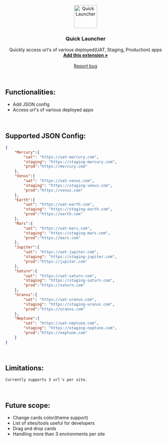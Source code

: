 <p align="center">
  <a href="#">
    <img src="https://raw.githubusercontent.com/ankitverma31/quick-launcher/master/static/img/logo.png" alt="Quick Launcher" width="72" height="72">
  </a>
</p>

<h3 align="center">Quick Launcher</h3>

<p align="center">
  Quickly access url's of various deployed(UAT, Staging, Production) apps
  <br>
  <a href="https://chrome.google.com/webstore/detail/quick-launcher/ejfnjjfimjllfmeohacobipgepnilapm" target="_blank"><strong>Add this extension »</strong></a>
  <br>
  <br>
  <a href="https://github.com/ankitverma31/quick-launcher/issues/new?template=bug.md">Report bug</a>
</p>

<br/>


## Functionalities:
* Add JSON config
* Access url's of various deployed apps

<br/>

## Supported JSON Config:

```json
{
    "Mercury":{
        "uat": "https://uat-mercury.com",
        "staging": "https://staging-mercury.com",
        "prod":"https://mercury.com"
    },
    "Venus":{
        "uat": "https://uat-venus.com",
        "staging": "https://staging-venus.com",
        "prod":"https://venus.com"
    },
    "Earth":{
        "uat": "https://uat-earth.com",
        "staging": "https://staging-earth.com",
        "prod":"https://earth.com"
    },
    "Mars":{
        "uat": "https://uat-mars.com",
        "staging": "https://staging-mars.com",
        "prod":"https://mars.com"
    },
    "Jupiter":{
        "uat": "https://uat-jupiter.com",
        "staging": "https://staging-jupiter.com",
        "prod":"https://jupiter.com"
    },
    "Saturn":{
        "uat": "https://uat-saturn.com",
        "staging": "https://staging-saturn.com",
        "prod":"https://saturn.com"
    },
    "Uranus":{
        "uat": "https://uat-uranus.com",
        "staging": "https://staging-uranus.com",
        "prod":"https://uranus.com"
    },
    "Neptune":{
        "uat": "https://uat-neptune.com",
        "staging": "https://staging-neptune.com",
        "prod":"https://neptune.com"
    }
}
```
<br/>

## Limitations:
    Currently supports 3 url's per site.

<br/>

## Future scope:
* Change cards color(theme support)
* List of sites/tools useful for developers
* Drag and drop cards
* Handling more than 3 environments per site
